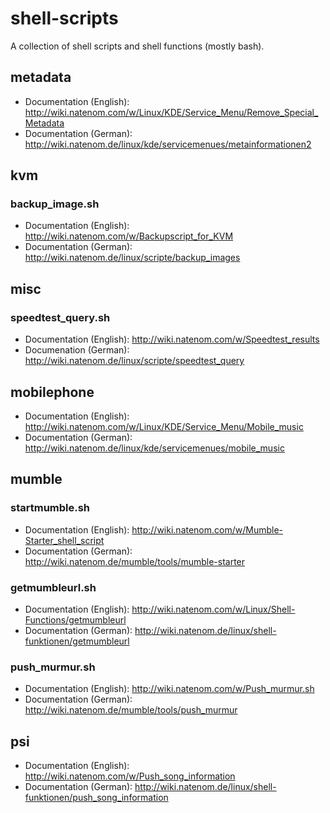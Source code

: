 shell-scripts
=============
A collection of shell scripts and shell functions (mostly bash).

## metadata
* Documentation (English): http://wiki.natenom.com/w/Linux/KDE/Service_Menu/Remove_Special_Metadata
* Documentation (German): http://wiki.natenom.de/linux/kde/servicemenues/metainformationen2

## kvm
### backup_image.sh
* Documentation (English): http://wiki.natenom.com/w/Backupscript_for_KVM
* Documentation (German): http://wiki.natenom.de/linux/scripte/backup_images 

## misc
### speedtest_query.sh
* Documentation (English): http://wiki.natenom.com/w/Speedtest_results
* Documenation (German): http://wiki.natenom.de/linux/scripte/speedtest_query

## mobilephone
* Documentation (English): http://wiki.natenom.com/w/Linux/KDE/Service_Menu/Mobile_music
* Documentation (German): http://wiki.natenom.de/linux/kde/servicemenues/mobile_music

## mumble
### startmumble.sh
* Documentation (English): http://wiki.natenom.com/w/Mumble-Starter_shell_script
* Documentation (German): http://wiki.natenom.de/mumble/tools/mumble-starter

### getmumbleurl.sh
* Documentation (English): http://wiki.natenom.com/w/Linux/Shell-Functions/getmumbleurl
* Documentation (German): http://wiki.natenom.de/linux/shell-funktionen/getmumbleurl

### push_murmur.sh
* Documentation (English): http://wiki.natenom.com/w/Push_murmur.sh
* Documentation (German): http://wiki.natenom.de/mumble/tools/push_murmur

## psi
* Documentation (English): http://wiki.natenom.com/w/Push_song_information
* Documentation (German): http://wiki.natenom.de/linux/shell-funktionen/push_song_information

